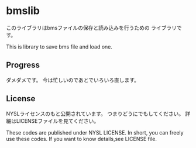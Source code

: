 # bmslib
このライブラリはbmsファイルの保存と読み込みを行うための
ライブラリです。

This is library to save bms file and load one.

## Progress
ダメダメです。
今は忙しいのであとでいろいろ直します。

## License
NYSLライセンスのもと公開されています。
つまりどうにでもしてください。
詳細はLICENSEファイルを見てください。

These codes are published under NYSL LICENSE.
In short, you can freely use these codes.
If you want to know details,see LICENSE file.